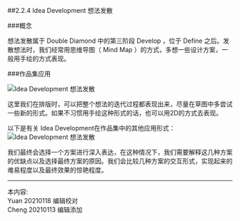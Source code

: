 
##2.2.4 Idea Development 想法发散

###概念

想法发散属于 Double Diamond 中的第三阶段 Develop ，位于 Define 之后。发散想法时，我们经常用思维导图（ Mind Map ）的方式，多想一些设计方案，一般用手绘的方式表现。


###作品集应用

![ Idea Development 想法发散](http://kitpic.makebi.net/2021/ard_06.jpg)

这里我们在排版时，可以把整个想法的迭代过程都表现出来，尽量在草图中多尝试一些新的形式。如果不习惯用手绘这种形式的话，也可以用2D的方式去表现。

以下是有关 Idea Development在作品集中的其他应用形式：
![ Idea Development 想法发散 ](http://kitpic.makebi.net/2021/ard_07.jpg)

我们最终会选择一个方案进行深入表达，在这种情况下，我们需要解释这几种方案的优缺点以及选择最终方案的原因。我们会比较几种方案的交互形式，实现起来的难易程度以及最终效果的惊艳程度。

---
本内容:    
Yuan 20210118 编辑校对  
Cheng 20210113 编辑添加

